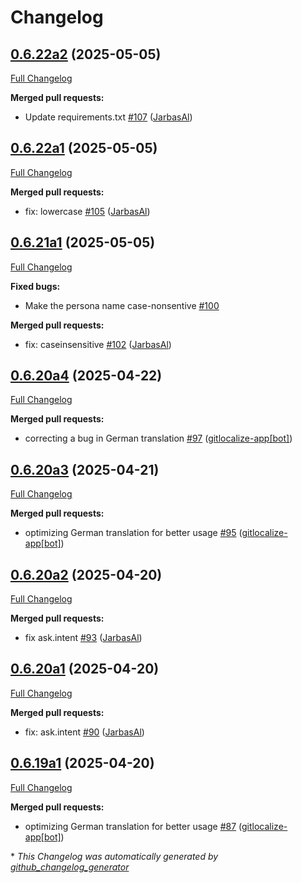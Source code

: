 # Changelog

## [0.6.22a2](https://github.com/OpenVoiceOS/ovos-persona/tree/0.6.22a2) (2025-05-05)

[Full Changelog](https://github.com/OpenVoiceOS/ovos-persona/compare/0.6.22a1...0.6.22a2)

**Merged pull requests:**

- Update requirements.txt [\#107](https://github.com/OpenVoiceOS/ovos-persona/pull/107) ([JarbasAl](https://github.com/JarbasAl))

## [0.6.22a1](https://github.com/OpenVoiceOS/ovos-persona/tree/0.6.22a1) (2025-05-05)

[Full Changelog](https://github.com/OpenVoiceOS/ovos-persona/compare/0.6.21a1...0.6.22a1)

**Merged pull requests:**

- fix: lowercase [\#105](https://github.com/OpenVoiceOS/ovos-persona/pull/105) ([JarbasAl](https://github.com/JarbasAl))

## [0.6.21a1](https://github.com/OpenVoiceOS/ovos-persona/tree/0.6.21a1) (2025-05-05)

[Full Changelog](https://github.com/OpenVoiceOS/ovos-persona/compare/0.6.20a4...0.6.21a1)

**Fixed bugs:**

- Make the persona name case-nonsentive [\#100](https://github.com/OpenVoiceOS/ovos-persona/issues/100)

**Merged pull requests:**

- fix: caseinsensitive [\#102](https://github.com/OpenVoiceOS/ovos-persona/pull/102) ([JarbasAl](https://github.com/JarbasAl))

## [0.6.20a4](https://github.com/OpenVoiceOS/ovos-persona/tree/0.6.20a4) (2025-04-22)

[Full Changelog](https://github.com/OpenVoiceOS/ovos-persona/compare/0.6.20a3...0.6.20a4)

**Merged pull requests:**

- correcting a bug in German translation [\#97](https://github.com/OpenVoiceOS/ovos-persona/pull/97) ([gitlocalize-app[bot]](https://github.com/apps/gitlocalize-app))

## [0.6.20a3](https://github.com/OpenVoiceOS/ovos-persona/tree/0.6.20a3) (2025-04-21)

[Full Changelog](https://github.com/OpenVoiceOS/ovos-persona/compare/0.6.20a2...0.6.20a3)

**Merged pull requests:**

- optimizing German translation for better usage [\#95](https://github.com/OpenVoiceOS/ovos-persona/pull/95) ([gitlocalize-app[bot]](https://github.com/apps/gitlocalize-app))

## [0.6.20a2](https://github.com/OpenVoiceOS/ovos-persona/tree/0.6.20a2) (2025-04-20)

[Full Changelog](https://github.com/OpenVoiceOS/ovos-persona/compare/0.6.20a1...0.6.20a2)

**Merged pull requests:**

- fix ask.intent [\#93](https://github.com/OpenVoiceOS/ovos-persona/pull/93) ([JarbasAl](https://github.com/JarbasAl))

## [0.6.20a1](https://github.com/OpenVoiceOS/ovos-persona/tree/0.6.20a1) (2025-04-20)

[Full Changelog](https://github.com/OpenVoiceOS/ovos-persona/compare/0.6.19a1...0.6.20a1)

**Merged pull requests:**

- fix: ask.intent [\#90](https://github.com/OpenVoiceOS/ovos-persona/pull/90) ([JarbasAl](https://github.com/JarbasAl))

## [0.6.19a1](https://github.com/OpenVoiceOS/ovos-persona/tree/0.6.19a1) (2025-04-20)

[Full Changelog](https://github.com/OpenVoiceOS/ovos-persona/compare/0.6.18...0.6.19a1)

**Merged pull requests:**

- optimizing German translation for better usage [\#87](https://github.com/OpenVoiceOS/ovos-persona/pull/87) ([gitlocalize-app[bot]](https://github.com/apps/gitlocalize-app))



\* *This Changelog was automatically generated by [github_changelog_generator](https://github.com/github-changelog-generator/github-changelog-generator)*

